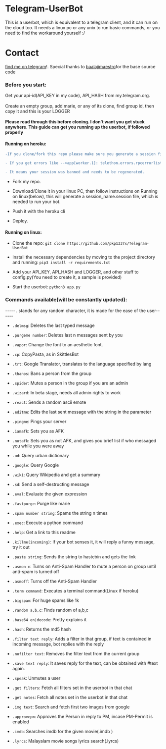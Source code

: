 # Telegram-UserBot 

This is a userbot, which is equivalent to a telegram client, and it can run on the cloud too.
It needs a linux pc or any unix to run basic commands, or you need to find the workaround yourself :/

# Contact 

[find me on telegram](https://t.me/pkp1337x)!.
Special thanks to [baalajimaestro](https://github.com/baalajimaestro/Telegram-UserBot)for the base source code 

### Before you start:
Get your api-id(API_KEY in my code), API_HASH from my.telegram.org.<br/><br/>
Create an empty group, add marie, or any of its clone, find group id, then copy it and this is your LOGGER<br/><br/>
**Please read through this before cloning. I don't want you get stuck anywhere. This guide can get you running up the userbot, if followed properly**

#### Running on heroku:
```diff
-If you clone/fork this repo please make sure you generate a session file  by running app.py on your local pc before deploying it on heroku.

- If you get errors like -->app[worker.1]: telethon.errors.rpcerrorlist.AuthKeyDuplicatedError: An auth key with the same ID was already generated, 

- It means your session was banned and needs to be regenerated.
```

- Fork my repo.

- Download/Clone it in your linux PC, then follow instructions on Running on linux(below), this will generate a session_name.session file, which is needed to run your bot.

- Push it with the heroku cli

- Deploy.

#### Running on linux:
- Clone the repo: `git clone https://github.com/pkp1337x/Telegram-UserBot`

- Install the necessary dependencies by moving to the project directory and running: `pip3 install -r requirements.txt`

- Add your API_KEY, API_HASH and LOGGER, and other stuff to config.py(You need to create it, a sample is provided)

- Start the userbot: `python3 app.py`

### Commands available(will be constantly updated):

-----`.` stands for any random character, it is made for the ease of the user------

- `.delmsg`:                         Deletes the last typed message

- `.purgeme number`:                 Deletes last n messages sent by you

- `.vapor`:                          Change the font to an aesthetic font.

- `.cp`:                             CopyPasta, as in SkittlesBot

- `.trt`:                            Google Translator, translates to the language specified by lang

- `.thanos`:                         Bans a person from the group

- `.spider`:                         Mutes a person in the group if you are an admin

- `.wizard`:                         In beta stage, needs all admin rights to work

- `.react`:                          Sends a random ascii emote

- `.editme`:                         Edits the last sent message with the string in the parameter

- `.pingme`:                         Pings your server

- `.iamafk`:                         Sets you as AFK

- `.notafk`:                         Sets you as not AFK, and gives you brief list if who messaged you while you were away

- `.ud`:                             Query urban dictionary

- `.google`:                         Query Google

- `.wiki`:                           Query Wikipedia and get a summary

- `.sd`:                             Send a self-destructing message

- `.eval`:                           Evaluate the given expression

- `.fastpurge`:                      Purge like marie

- `.spam number string`:             Spams the string n times

- `.exec`:                           Execute a python command

- `.help`:                           Get a link to this readme

- `.killme(incoming)`:               If your bot senses it, it will reply a funny message, try it out

- `.paste string`:                   Sends the string to hastebin and gets the link

- `.asmon n`:                        Turns on Anti-Spam Handler to mute a person on group until anti-spam is turned off

- `.asmoff`:                         Turns off the Anti-Spam Handler

- `.term command`:                   Executes a terminal command(Linux if heroku)

- `.bigspam`:                        For huge spams like 1k

- `.random a,b,c`:                   Finds random of a,b,c

- `.base64 en|decode`:               Pretty explains it

- `.hash`:                           Returns the md5 hash

- `.filter text reply`:              Adds a filter in that group, if text is contained in incoming message, bot replies with the reply

- `.nofilter text`:                  Removes the filter text from the current group

- `.save text reply`:                It saves reply for the text, can be obtained with #text again.

- `.speak`:                          Unmutes a user

- `.get filters`:                    Fetch all filters set in the userbot in that chat

- `.get notes`:                      Fetch all notes set in the userbot in that chat

- `.img text`:                       Search and fetch first two images from google

- `.approvepm`:                      Approves the Person in reply to PM, incase PM-Permit is enabled

- `.imdb`:                           Searches imdb for the given movie(.imdb<space><movie name> )

- `.lyrcs`:                          Malayalam movie songs lyrics search(.lyrcs<space><song name>)

